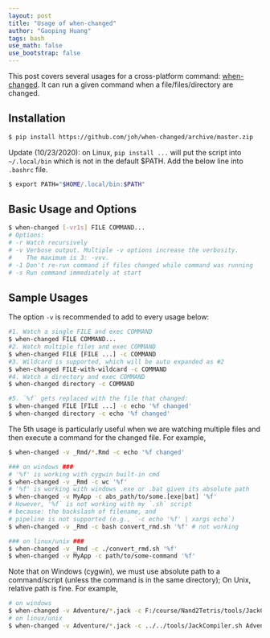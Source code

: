 ```yaml
---
layout: post
title: "Usage of when-changed"
author: "Gaoping Huang"
tags: bash
use_math: false
use_bootstrap: false
---
```


This post covers several usages for a cross-platform command: [when-changed](https://github.com/joh/when-changed). It can run a given command when a file/files/directory are changed.

## Installation
```bash
$ pip install https://github.com/joh/when-changed/archive/master.zip
```

Update (10/23/2020): on Linux, `pip install ...` will put the script into `~/.local/bin` which is not in the default $PATH. Add the below line into `.bashrc` file.
```sh
$ export PATH="$HOME/.local/bin:$PATH"
```

## Basic Usage and Options
```bash
$ when-changed [-vr1s] FILE COMMAND...
# Options:
# -r Watch recursively
# -v Verbose output. Multiple -v options increase the verbosity.
#    The maximum is 3: -vvv.
# -1 Don't re-run command if files changed while command was running
# -s Run command immediately at start
```

## Sample Usages
The option `-v` is recommended to add to every usage below:
```bash
#1. Watch a single FILE and exec COMMAND
$ when-changed FILE COMMAND...
#2. Watch multiple files and exec COMMAND
$ when-changed FILE [FILE ...] -c COMMAND
#3. Wildcard is supported, which will be auto expanded as #2
$ when-changed FILE-with-wildcard -c COMMAND
#4. Watch a directory and exec COMMAND
$ when-changed directory -c COMMAND

#5. `%f` gets replaced with the file that changed:
$ when-changed FILE [FILE ...] -c echo '%f changed'
$ when-changed directory -c echo '%f changed'
```
The 5th usage is particularly useful when we are watching multiple files and then execute a command for the changed file. For example,
```bash
$ when-changed -v _Rmd/*.Rmd -c echo '%f changed'

### on windows ###
# '%f' is working with cygwin built-in cmd
$ when-changed -v _Rmd -c wc '%f'
# '%f' is working with windows .exe or .bat given its absolute path
$ when-changed -v MyApp -c abs_path/to/some.[exe|bat] '%f'
# However, '%f` is not working with my `.sh` script
# because: the backslash of filename, and
# pipeline is not supported (e.g., `-c echo '%f' | xargs echo`)
$ when-changed -v _Rmd -c bash convert_rmd.sh '%f' # not working

### on linux/unix ###
$ when-changed -v _Rmd -c ./convert_rmd.sh '%f'
$ when-changed -v MyApp -c path/to/some-command '%f'
```

Note that on Windows (cygwin), we must use absolute path to a command/script (unless the command is in the same directory); On Unix, relative path is fine. For example,
```bash
# on windows
$ when-changed -v Adventure/*.jack -c F:/course/Nand2Tetris/tools/JackCompiler.bat Adventure
# on linux/unix
$ when-changed -v Adventure/*.jack -c ../../tools/JackCompiler.sh Adventure
```

